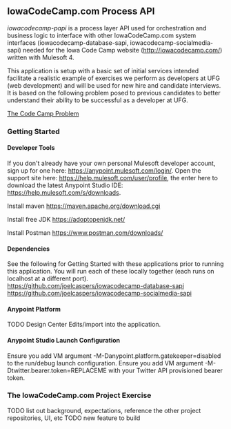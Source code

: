 ## IowaCodeCamp.com Process API ##

*iowacodecamp-papi* is a process layer API used for orchestration and business logic to interface with other IowaCodeCamp.com system interfaces (iowacodecamp-database-sapi, iowacodecamp-socialmedia-sapi) needed for the Iowa Code Camp website (http://iowacodecamp.com/) written with Mulesoft 4. 

This application is setup with a basic set of initial services intended facilitate a realistic example of exercises we perform as developers at UFG (web development) and will be used for new hire and candidate interviews. It is based on the following problem posed to previous candidates to better understand their ability to be successful as a developer at UFG. 

[The Code Camp Problem](https://github.com/joelcaspers/iowacodecamp-papi/blob/master/TheCodeCampProblem.pdf)

### Getting Started ###

#### Developer Tools ####

If you don't already have your own personal Mulesoft developer account, sign up for one here: https://anypoint.mulesoft.com/login/. Open the support site here: https://help.mulesoft.com/user/profile, the enter here to download the latest Anypoint Studio IDE: https://help.mulesoft.com/s/downloads. 

Install maven https://maven.apache.org/download.cgi

Install free JDK https://adoptopenjdk.net/ 

Install Postman https://www.postman.com/downloads/

#### Dependencies  #### 
See the following for Getting Started with these applications prior to running this application. You will run each of these locally together (each runs on localhost at a different port). 
https://github.com/joelcaspers/iowacodecamp-database-sapi
https://github.com/joelcaspers/iowacodecamp-socialmedia-sapi

#### Anypoint Platform ####
TODO Design Center Edits/import into the application. 

#### Anypoint Studio Launch Configuration #### 
Ensure you add VM argument -M-Danypoint.platform.gatekeeper=disabled to the run/debug launch configuration. 
Ensure you add VM argument -M-Dtwitter.bearer.token=REPLACEME with your Twitter API provisioned bearer token. 

### The IowaCodeCamp.com Project Exercise ###
TODO list out background, expectations, reference the other project repositories, UI, etc
TODO new feature to build 

